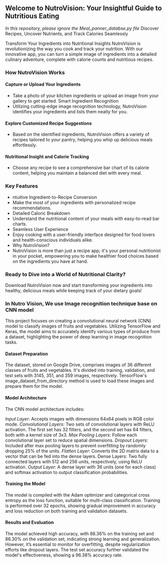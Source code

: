 ## Welcome to NutroVision: Your Insightful Guide to Nutritious Eating 

_In this repository, please ignore the Meal_panner_databse.py file_
Discover Recipes, Uncover Nutrients, and Track Calories Seamlessly

Transform Your Ingredients into Nutritional Insights NutroVision is revolutionizing the way you cook and track your nutrition. With our innovative app, you can turn a simple image of ingredients into a detailed culinary adventure, complete with calorie counts and nutritious recipes.

### How NutroVision Works
#### Capture or Upload Your Ingredients
- Take a photo of your kitchen ingredients or upload an image from your gallery to get started. Smart Ingredient Recognition
- Utilizing cutting-edge image recognition technology, NutroVision identifies your ingredients and lists them neatly for you.
#### Explore Customized Recipe Suggestions
- Based on the identified ingredients, NutroVision offers a variety of recipes tailored to your pantry, helping you whip up delicious meals effortlessly.
#### Nutritional Insight and Calorie Tracking
- Choose any recipe to see a comprehensive bar chart of its calorie content, helping you maintain a balanced diet with every meal.

### Key Features
- ntuitive Ingredient-to-Recipe Conversion
- Make the most of your ingredients with personalized recipe recommendations.
- Detailed Caloric Breakdown
- Understand the nutritional content of your meals with easy-to-read bar charts.
- Seamless User Experience
- Enjoy cooking with a user-friendly interface designed for food lovers and health-conscious individuals alike.
- Why NutroVision?
- NutroVision is more than just a recipe app; it's your personal nutritionist in your pocket, empowering you to make healthier food choices based on the ingredients you have at hand.

### Ready to Dive into a World of Nutritional Clarity?
Download NutroVision now and start transforming your ingredients into healthy, delicious meals while keeping track of your dietary goals!

### In Nutro Vision, We use Image recognition technique base on CNN model
This project focuses on creating a convolutional neural network (CNN) model to classify images of fruits and vegetables. Utilizing TensorFlow and Keras, the model aims to accurately identify various types of produce from a dataset, highlighting the power of deep learning in image recognition tasks.

#### Dataset Preparation
The dataset, stored on Google Drive, comprises images of 36 different classes of fruits and vegetables. It's divided into training, validation, and test sets with 3145, 351, and 359 images, respectively. TensorFlow's image_dataset_from_directory method is used to load these images and prepare them for the model.

#### Model Architecture
The CNN model architecture includes:

*Input Layer*: Accepts images with dimensions 64x64 pixels in RGB color mode. 
*Convolutional Layers*: Two sets of convolutional layers with ReLU activation. The first set has 32 filters, and the second set has 64 filters, both with a kernel size of 3x3. 
*Max Pooling Layers*: Follow each convolutional layer set to reduce spatial dimensions. 
*Dropout Layers*: Included after max pooling layers to prevent overfitting by randomly dropping 25% of the units. 
*Flatten Layer*: Converts the 2D matrix data to a vector that can be fed into the dense layers. Dense Layers: Two fully connected layers with 512 and 256 units, respectively, using ReLU activation. 
*Output Layer*: A dense layer with 36 units (one for each class) and softmax activation to output classification probabilities.

#### Training the Model
The model is compiled with the Adam optimizer and categorical cross entropy as the loss function, suitable for multi-class classification. Training is performed over 32 epochs, showing gradual improvement in accuracy and loss reduction on both training and validation datasets.

#### Results and Evaluation
The model achieved high accuracy, with 88.36% on the training set and 86.30% on the validation set, indicating strong learning and generalization. However, it’s essential to monitor for overfitting, despite regularization efforts like dropout layers. The test set accuracy further validated the model's effectiveness, showing a 96.38% accuracy rate.
